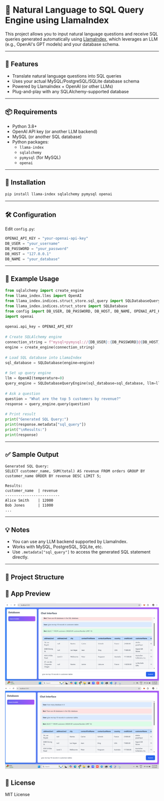 
# 🧠 Natural Language to SQL Query Engine using LlamaIndex

This project allows you to input natural language questions and receive SQL queries generated automatically using [LlamaIndex](https://llamaindex.ai/), which leverages an LLM (e.g., OpenAI's GPT models) and your database schema.

---

## 🚀 Features

- Translate natural language questions into SQL queries
- Uses your actual MySQL/PostgreSQL/SQLite database schema
- Powered by LlamaIndex + OpenAI (or other LLMs)
- Plug-and-play with any SQLAlchemy-supported database

---

## 📦 Requirements

- Python 3.8+
- OpenAI API key (or another LLM backend)
- MySQL (or another SQL database)
- Python packages:
  - `llama-index`
  - `sqlalchemy`
  - `pymysql` (for MySQL)
  - `openai`

---

## 🔧 Installation

```bash
pip install llama-index sqlalchemy pymysql openai
```

---

## 🛠️ Configuration

Edit `config.py`:

```python
OPENAI_API_KEY = "your-openai-api-key"
DB_USER = "your_username"
DB_PASSWORD = "your_password"
DB_HOST = "127.0.0.1"
DB_NAME = "your_database"
```

---

## 🧪 Example Usage

```python
from sqlalchemy import create_engine
from llama_index.llms import OpenAI
from llama_index.indices.struct_store.sql_query import SQLDatabaseQueryEngine
from llama_index.indices.struct_store import SQLDatabase
from config import DB_USER, DB_PASSWORD, DB_HOST, DB_NAME, OPENAI_API_KEY
import openai

openai.api_key = OPENAI_API_KEY

# Create SQLAlchemy engine
connection_string = f"mysql+pymysql://{DB_USER}:{DB_PASSWORD}@{DB_HOST}/{DB_NAME}?charset=utf8"
engine = create_engine(connection_string)

# Load SQL database into LlamaIndex
sql_database = SQLDatabase(engine=engine)

# Set up query engine
llm = OpenAI(temperature=0)
query_engine = SQLDatabaseQueryEngine(sql_database=sql_database, llm=llm)

# Ask a question
question = "What are the top 5 customers by revenue?"
response = query_engine.query(question)

# Print result
print("Generated SQL Query:")
print(response.metadata["sql_query"])
print("\nResults:")
print(response)
```

---

## ✅ Sample Output

```text
Generated SQL Query:
SELECT customer_name, SUM(total) AS revenue FROM orders GROUP BY customer_name ORDER BY revenue DESC LIMIT 5;

Results:
customer_name  | revenue
-------------------------
Alice Smith    | 12000
Bob Jones      | 11000
...
```

---

## 💡 Notes

- You can use any LLM backend supported by LlamaIndex.
- Works with MySQL, PostgreSQL, SQLite, etc.
- Use `.metadata["sql_query"]` to access the generated SQL statement directly.

---


## 📂 Project Structure

## 📱 App Preview

![App Screenshot](screenshot/1.png)
![App Screenshot](screenshot/2.png)

## 📄 License

MIT License
